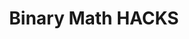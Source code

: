 ---
toc: true
layout: post
description: Binary Math HACKS 4/28
categories: [markdown]
title: Binary Math HACKS
---